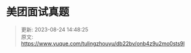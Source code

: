 # 美团面试真题



> 更新: 2023-08-24 14:48:25  
> 原文: <https://www.yuque.com/tulingzhouyu/db22bv/onb4z9u2mo0sts9l>